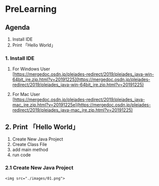 # PreLearning

## Agenda
  1. Install IDE
  2. Print 「Hello World」

### 1. Install IDE

1. For Windows User  
  [https://mergedoc.osdn.jp/pleiades-redirect/2019/pleiades_java-win-64bit_jre.zip.html?v=20191225](https://mergedoc.osdn.jp/pleiades-redirect/2019/pleiades_java-win-64bit_jre.zip.html?v=20191225)

2. For Mac User  
  [https://mergedoc.osdn.jp/pleiades-redirect/2019/pleiades_java-mac_jre.zip.html?v=20191225e](https://mergedoc.osdn.jp/pleiades-redirect/2019/pleiades_java-mac_jre.zip.html?v=20191225)

## 2. Print 「Hello World」

  1. Create New Java Project
  2. Create Class File
  3. add main method
  4. run code

  ### 2.1 Create New Java Project

    <img src="./images/01.png">